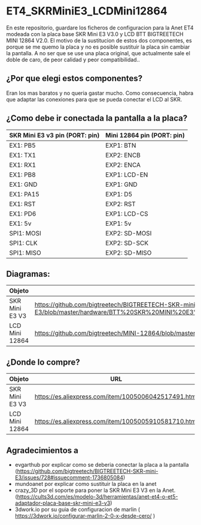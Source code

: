 # ET4_SKRMiniE3_LCDMini12864
En este repositorio, guardare los ficheros de configuracion para la Anet ET4 modeada con la placa base SKR Mini E3 V3.0 y LCD BTT BIGTREETECH MINI 12864 V2.0.
El motivo de la sustitucion de estos dos componentes, es porque  se me quemo la placa y no es posible sustituir la placa sin cambiar la pantalla. A no ser que se use una placa original, que actualmente sale el doble de caro, de peor calidad y peor compatibilidad..

## ¿Por que elegi estos componentes?
Eran los mas baratos y no queria gastar mucho. Como consecuencia, habra que adaptar las conexiones para que se pueda conectar el LCD al SKR.

## ¿Como debe ir conectada la pantalla a la placa?

| SKR Mini E3 v3 pin (PORT: pin) | Mini 12864 pin (PORT: pin) | 
|---------------------------|-------------|
| EX1: PB5 | EXP1: BTN |
| EX1: TX1 | EXP2: ENCB |
| EX1: RX1 |	EXP2: ENCA |
| EX1: PB8 |	EXP1: LCD-EN |
| EX1: GND |	EXP1: GND |
| EX1: PA15 |	EXP1: D5 |
| EX1: RST |	EXP2: RST |
| EX1: PD6	| EXP1: LCD-CS |
|EX1: 5v |	EXP1: 5v |
|SPI1: MOSI	| EXP2: SD-MOSI
|SPI1: CLK	| EXP2: SD-SCK
|SPI1: MISO	| EXP2: SD-MISO

## Diagramas:
| Objeto | Diagrama | 
|---------------------------|-------------|
| SKR Mini E3 V3 | https://github.com/bigtreetech/BIGTREETECH-SKR-mini-E3/blob/master/hardware/BTT%20SKR%20MINI%20E3%20V3.0/Hardware/BTT%20E3%20SKR%20MINI%20V3.0_PIN.pdf |
| LCD Mini 12864 | https://github.com/bigtreetech/MINI-12864/blob/master/mini12864_v2.0/Hardware/MINI12864%20V2.0-Pin.png |

## ¿Donde lo compre?

| Objeto | URL | 
|---------------------------|-------------|
| SKR Mini E3 V3 | https://es.aliexpress.com/item/1005006042517491.html |
| LCD Mini 12864 | https://es.aliexpress.com/item/1005005910581710.html |

## Agradecimientos a 
- evgarthub por explicar como se deberia conectar la placa a la pantalla (https://github.com/bigtreetech/BIGTREETECH-SKR-mini-E3/issues/728#issuecomment-1736805084)
- mundoanet por explicar como sustituir la placa en la anet
- crazy_3D por el soporte para poner la SKR Mini E3 V3 en la Anet. (https://cults3d.com/es/modelo-3d/herramientas/anet-et4-o-et5-adaptador-placa-base-skr-mini-e3-v3)
- 3dwork.io por su guia de configuracion de marlin ( https://3dwork.io/configurar-marlin-2-0-x-desde-cero/ )
